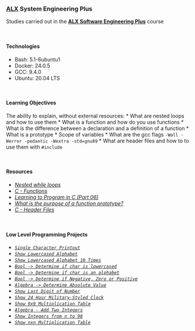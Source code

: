 ### [ALX](https://www.alxafrica.com/) System Engineering Plus

Studies carried out in the **[ALX Software Engineering Plus](https://www.alxafrica.com/software-engineering-plus/)** course

<br />

#### Technologies

* Bash:     5.1-6ubuntu1
* Docker:   24.0.5
* GCC:      9.4.0
* Ubuntu:   20.04 LTS

<br />

#### Learning Objectives

The ability to explain, without external resources:
    * What are nested loops and how to use them
    * What is a function and how do you use functions
    * What is the difference between a declaration and a definition of a function
    * What is a prototype
    * Scope of variables
    * What are the gcc flags `-Wall -Werror -pedantic -Wextra -std=gnu89`
    * What are header files and how to to use them with `#include`

<br />

#### Resources

* _[Nested while loops](https://www.youtube.com/watch?v=Z3iGeQ1gIss)_
* _[C - Functions](https://www.tutorialspoint.com/cprogramming/c_functions.htm)_
* _[Learning to Program in C (Part 06)](https://www.youtube.com/watch?v=qMlnFwYdqIw)_
* _[What is the purpose of a function prototype?](https://www.geeksforgeeks.org/what-is-the-purpose-of-a-function-prototype/)_
* _[C - Header Files](https://www.tutorialspoint.com/cprogramming/c_header_files.htm)_

<br />

#### Low Level Programming Projects

* _[`Single Character Printout`](0-putchar.c)_
* _[`Show Lowercased Alphabet`](1-alphabet.c)_
* _[`Show Lowercased Alphabet 10 Times`](2-print_alphabet_x10.c)_
* _[`Bool -> Determine if char is lowercased`](3-islower.c)_
* _[`Bool -> Determine if char is an alphabet`](4-isalpha.c)_
* _[`Bool -> Determine if Negative, Zero or Positive`](5-sign.c)_
* _[`Algebra -> Determine Absolute Value`](6-abs.c)_
* _[`Show Last Digit of Number`](7-print_last_digit.c)_
* _[`Show 24 Hour Military-Styled Clock`](8-24_hours.c)_
* _[`Show 9x9 Multiplication Table`](9-times_table.c)_
* _[`Algebra - Add Two Integers`](10-add.c)_
* _[`Show Integers from n to 98`](11-print_to_98.c)_
* _[`Show nxn Multiplication Table`](100-times_table.c)_
